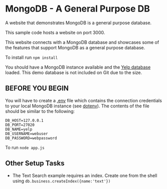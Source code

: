 # MongoDB - A General Purpose DB
A website that demonstrates MongoDB is a general purpose database.

This sample code hosts a website on port 3000.

This website connects with a MongoDB database and showcases some of the features that support MongoDB as a general purpose database. 

To install run `npm install`

You should have a MongoDB instance available and the [Yelp database](https://www.yelp.com/dataset/challenge) loaded.  This demo database is not included on Git due to the size.

## BEFORE YOU BEGIN
You will have to create a [.env](.env) file which contains the connection credentials to your local MongoDB instance (see [dotenv](https://github.com/motdotla/dotenv)).  The contents of the file should be similar to the following:

    DB_HOST=127.0.0.1
    DB_PORT=27020
    DB_NAME=yelp
    DB_USERNAME=webuser
    DB_PASSWORD=webpassword

To run `node app.js`

## Other Setup Tasks
* The Text Search example requires an index. Create one from the shell using `db.business.createIndex({name:'text'})`